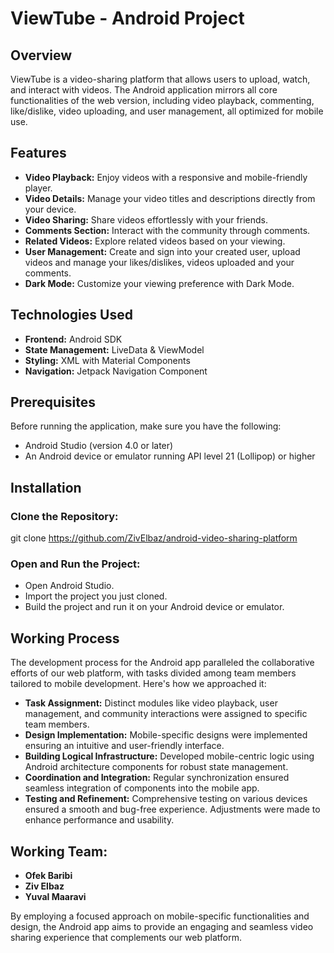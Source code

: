 # ViewTube - Android Project
## Overview
ViewTube is a video-sharing platform that allows users to upload, watch, and interact with videos. The Android application mirrors all core functionalities of the web version, including video playback, commenting, like/dislike, video uploading, and user management, all optimized for mobile use.

## Features
- **Video Playback:** Enjoy videos with a responsive and mobile-friendly player.
- **Video Details:** Manage your video titles and descriptions directly from your device.
- **Video Sharing:** Share videos effortlessly with your friends.
- **Comments Section:** Interact with the community through comments.
- **Related Videos:** Explore related videos based on your viewing.
- **User Management:** Create and sign into your created user, upload videos and manage your likes/dislikes, videos uploaded and your comments.
- **Dark Mode:** Customize your viewing preference with Dark Mode.

## Technologies Used
- **Frontend:** Android SDK
- **State Management:** LiveData & ViewModel
- **Styling:** XML with Material Components
- **Navigation:** Jetpack Navigation Component

## Prerequisites
Before running the application, make sure you have the following:
- Android Studio (version 4.0 or later)
- An Android device or emulator running API level 21 (Lollipop) or higher

## Installation
### Clone the Repository:
git clone https://github.com/ZivElbaz/android-video-sharing-platform
### Open and Run the Project:
- Open Android Studio.
- Import the project you just cloned.
- Build the project and run it on your Android device or emulator.

## Working Process
The development process for the Android app paralleled the collaborative efforts of our web platform, with tasks divided among team members tailored to mobile development. Here's how we approached it:
- **Task Assignment:** Distinct modules like video playback, user management, and community interactions were assigned to specific team members.
- **Design Implementation:** Mobile-specific designs were implemented ensuring an intuitive and user-friendly interface.
- **Building Logical Infrastructure:** Developed mobile-centric logic using Android architecture components for robust state management.
- **Coordination and Integration:** Regular synchronization ensured seamless integration of components into the mobile app.
- **Testing and Refinement:** Comprehensive testing on various devices ensured a smooth and bug-free experience. Adjustments were made to enhance performance and usability.

## Working Team:
- **Ofek Baribi**
- **Ziv Elbaz**
- **Yuval Maaravi**

By employing a focused approach on mobile-specific functionalities and design, the Android app aims to provide an engaging and seamless video sharing experience that complements our web platform.
